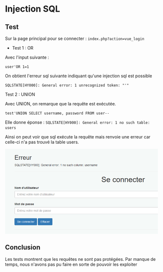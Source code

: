 # Injection SQL

## Test

Sur la page principal  pour se connecter : `index.php?action=vue_login`

- Test 1 : OR

Avec l'input suivante :

```
user'OR 1=1
```


On obtient l'erreur sql suivante indiquant qu'une injection sql est possible

```
SQLSTATE[HY000]: General error: 1 unrecognized token: "'" 
```

Test 2  : UNION

Avec UNION, on remarque que la requête est exécutée.

```
test'UNION SELECT username, password FROM user--
```

Elle donne éponse : `SQLSTATE[HY000]: General error: 1 no such table: users `

Ainsi on peut voir que sql exécute la requête mais renvoie une erreur car celle-ci n'a pas trouvé la table users.

![exemple](./assets/sql/exemple.PNG)

## Conclusion

Les tests montrent que les requêtes ne sont pas protégées. Par manque de temps, nous n'avons pas pu faire en sorte de pouvoir les exploiter